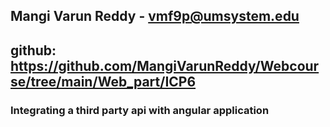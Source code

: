 ## Mangi Varun Reddy - vmf9p@umsystem.edu
## github: https://github.com/MangiVarunReddy/Webcourse/tree/main/Web_part/ICP6

### Integrating a third party api with angular application